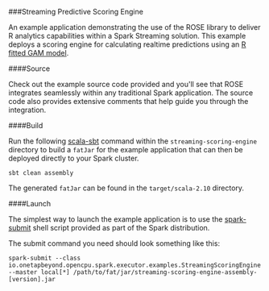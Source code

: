 ###Streaming Predictive Scoring Engine

An example application demonstrating the use of the ROSE library to
deliver R analytics capabilities within a Spark Streaming solution.
This example deploys a scoring engine for calculating realtime
predictions using an
[R fitted GAM model](https://cran.r-project.org/web/packages/gam/index.html).

####Source

Check out the example source code provided and you'll see that ROSE
integrates seamlessly within any traditional Spark application. The source
code also provides extensive comments that help guide you through
the integration.

####Build

Run the following [scala-sbt](http://www.scala-sbt.org) command within
the `streaming-scoring-engine` directory to build a `fatJar` for the
example application that can then be deployed directly to your Spark cluster.

``
sbt clean assembly
``

The generated `fatJar` can be found in the `target/scala-2.10` directory.

####Launch

The simplest way to launch the example application is to use the
[spark-submit](https://spark.apache.org/docs/latest/submitting-applications.html)
shell script provided as part of the Spark distribution.

The submit command you need should look something like this:

```
spark-submit --class io.onetapbeyond.opencpu.spark.executor.examples.StreamingScoringEngine --master local[*] /path/to/fat/jar/streaming-scoring-engine-assembly-[version].jar
```
